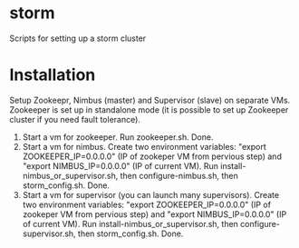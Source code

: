 # storm
Scripts for setting up a storm cluster

# Installation

Setup Zookeepr, Nimbus (master) and Supervisor (slave) on separate VMs. Zookeeper is set up in standalone mode (it is possible to set up Zookeeper cluster if you need fault tolerance).

1. Start a vm for zookeeper. Run zookeeper.sh. Done.
2. Start a vm for nimbus. Create two environment variables: "export ZOOKEEPER_IP=0.0.0.0" (IP of zookeper VM from pervious step) and "export NIMBUS_IP=0.0.0.0" (IP of current VM). Run install-nimbus_or_supervisor.sh, then configure-nimbus.sh, then storm_config.sh. Done.
3. Start a vm for supervisor (you can launch many supervisors). Create two environment variables: "export ZOOKEEPER_IP=0.0.0.0" (IP of zookeper VM from pervious step) and "export NIMBUS_IP=0.0.0.0" (IP of current VM). Run install-nimbus_or_supervisor.sh, then configure-supervisor.sh, then storm_config.sh. Done. 
